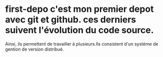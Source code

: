 # first-depo  c'est mon premier depot avec git et github. ces derniers suivent l'évolution du code source. 
Ainsi, ils permettent de travailler à plusieurs.Ils consistent d'un systéme de gention de version distribué.
